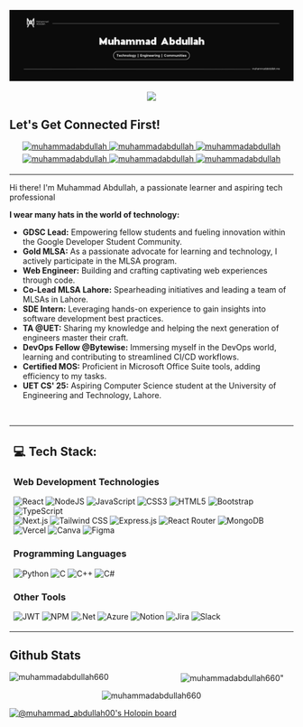 <!-- Banner -->
<div align="center" width="50">
  
![image (1)](https://github.com/muhammadabdullah660/muhammadabdullah660/blob/main/Banner.png?raw=true)
  


<!-- Banner -->

<img src="https://komarev.com/ghpvc/?username=muhammadabdullah660&&style=flat-square" align="center" />
</div>  


 
## Let's Get Connected First!
<div align="center">
   <a href="https://muhammadabdullah.me" target="_blank">
    <img src="https://img.shields.io/badge/portfolio-%23333?style=for-the-badge&logo=web&logoColor=white" alt="muhammadabdullah" style="margin-bottom: 5px;" />
  </a>
  <a href="https://www.linkedin.com/in/muhammadabdullah00/" target="_blank">
    <img src="https://img.shields.io/badge/linkedin-%231E77B5.svg?&style=for-the-badge&logo=linkedin&logoColor=white" alt="muhammadabdullah" style="margin-bottom: 5px;" />
  </a>
  <a href="https://www.instagram.com/muhammad__abdullahhh/" target="_blank">
    <img src="https://img.shields.io/badge/instagram-%23000000.svg?&style=for-the-badge&logo=instagram&logoColor=white" alt="muhammadabdullah" style="margin-bottom: 5px;" />
  </a>
  <a href="https://www.youtube.com/@dev-it00" target="_blank">
    <img src="https://img.shields.io/badge/youtube-%23EE4831.svg?&style=for-the-badge&logo=youtube&logoColor=white" alt="muhammadabdullah" style="margin-bottom: 5px;" />
  </a>
  <a href="https://topmate.io/muhammad_abdullah15" target="_blank">
    <img src="https://img.shields.io/badge/Topmate-%233C74B1.svg?&style=for-the-badge&logo=appveyor&logoColor=white" alt="muhammadabdullah" style="margin-bottom: 5px;" />
  </a>
  <a href="mailto:muhammadabdullahtalib51@gmail.com">
    <img src="https://img.shields.io/badge/Email-%23D14836.svg?&style=for-the-badge&logo=gmail&logoColor=white" alt="muhammadabdullah" style="margin-bottom: 5px;" />
  </a>
</div>



 <hr/>

 
<div> 
Hi there! I'm Muhammad Abdullah, a passionate learner and aspiring tech professional

**I wear many hats in the world of technology:**

- **GDSC Lead:** Empowering fellow students and fueling innovation within the Google Developer Student Community.
- **Gold MLSA:** As a passionate advocate for learning and technology, I actively participate in the MLSA program.
- **Web Engineer:** Building and crafting captivating web experiences through code.
- **Co-Lead MLSA Lahore:** Spearheading initiatives and leading a team of MLSAs in Lahore.
- **SDE Intern:** Leveraging hands-on experience to gain insights into software development best practices.
- **TA @UET:** Sharing my knowledge and helping the next generation of engineers master their craft.
- **DevOps Fellow @Bytewise:** Immersing myself in the DevOps world, learning and contributing to streamlined CI/CD workflows.
- **Certified MOS:** Proficient in Microsoft Office Suite tools, adding efficiency to my tasks.
- **UET CS' 25:** Aspiring Computer Science student at the University of Engineering and Technology, Lahore.
</div>
  


<br/>  


<table><tr><td valign="top" width="100%">

## 💻 Tech Stack:

### Web Development Technologies
![React](https://img.shields.io/badge/react-%2320232a.svg?style=for-the-badge&logo=react&logoColor=%2361DAFB)
![NodeJS](https://img.shields.io/badge/node.js-6DA55F?style=for-the-badge&logo=node.js&logoColor=white)
![JavaScript](https://img.shields.io/badge/javascript-%23323330.svg?style=for-the-badge&logo=javascript&logoColor=%23F7DF1E)
![CSS3](https://img.shields.io/badge/css3-%231572B6.svg?style=for-the-badge&logo=css3&logoColor=white)
![HTML5](https://img.shields.io/badge/html5-%23E34F26.svg?style=for-the-badge&logo=html5&logoColor=white)
![Bootstrap](https://img.shields.io/badge/bootstrap-%23563D7C.svg?style=for-the-badge&logo=bootstrap&logoColor=white)
![TypeScript](https://img.shields.io/badge/TypeScript-3178C6?style=for-the-badge&logo=typescript&logoColor=white)  
![Next.js](https://img.shields.io/badge/Next.js-000000?style=for-the-badge&logo=next.js&logoColor=white)
![Tailwind CSS](https://img.shields.io/badge/tailwind_css-%2338B2AC.svg?style=for-the-badge&logo=tailwind-css&logoColor=white)
![Express.js](https://img.shields.io/badge/express.js-%23404d59.svg?style=for-the-badge&logo=express&logoColor=%2361DAFB)
![React Router](https://img.shields.io/badge/React_Router-CA4245?style=for-the-badge&logo=react-router&logoColor=white)
![MongoDB](https://img.shields.io/badge/MongoDB-%234ea94b.svg?style=for-the-badge&logo=mongodb&logoColor=white)
![Vercel](https://img.shields.io/badge/vercel-%23000000.svg?style=for-the-badge&logo=vercel&logoColor=white)
![Canva](https://img.shields.io/badge/Canva-%2300C4CC.svg?style=for-the-badge&logo=Canva&logoColor=white)
![Figma](https://img.shields.io/badge/figma-%23F24E1E.svg?style=for-the-badge&logo=figma&logoColor=white)

### Programming Languages
![Python](https://img.shields.io/badge/python-3670A0?style=for-the-badge&logo=python&logoColor=ffdd54)
![C](https://img.shields.io/badge/c-%2300599C.svg?style=for-the-badge&logo=c&logoColor=white)
![C++](https://img.shields.io/badge/c++-%2300599C.svg?style=for-the-badge&logo=c%2B%2B&logoColor=white)
![C#](https://img.shields.io/badge/c%23-%23239120.svg?style=for-the-badge&logo=c-sharp&logoColor=white)

### Other Tools
![JWT](https://img.shields.io/badge/JWT-red?style=for-the-badge&logo=JSON%20web%20tokens)
![NPM](https://img.shields.io/badge/NPM-%23000000.svg?style=for-the-badge&logo=npm&logoColor=white)
![.Net](https://img.shields.io/badge/.NET-5C2D91?style=for-the-badge&logo=.net&logoColor=white)
![Azure](https://img.shields.io/badge/Azure-0078D4?style=for-the-badge&logo=microsoftazure&logoColor=white)
![Notion](https://img.shields.io/badge/Notion-000000?style=for-the-badge&logo=notion&logoColor=white)
![Jira](https://img.shields.io/badge/Jira-0052CC?style=for-the-badge&logo=jira&logoColor=white)
![Slack](https://img.shields.io/badge/Slack-4A154B?style=for-the-badge&logo=slack&logoColor=white)    


</td></tr></table>  


## Github Stats  


<p><img align="left" src="https://github-readme-stats.vercel.app/api/top-langs?username=muhammadabdullah660&theme=dark&show_icons=true&locale=en&layout=compact" alt="muhammadabdullah660" width="300" /></p>

<p>&nbsp;<img align="center" src="https://github-readme-stats.vercel.app/api?username=muhammadabdullah660&theme=dark&show_icons=true&locale=en" alt=muhammadabdullah660" width="400" /></p>

<div align="center">
<p><img src="https://github-readme-streak-stats.herokuapp.com/?user=muhammadabdullah660&theme=dark" alt="muhammadabdullah660" height="200" /></p>
</div>





[![@muhammad_abdullah00's Holopin board](https://holopin.me/muhammad_abdullah00)](https://holopin.io/@muhammad_abdullah00)

 

<!-----<div align="center"><img src="https://spotify-github-profile.vercel.app/api/view?uid=31aejwodrdvmufsdp6gxjrntg57y&cover_image=true&theme=novatorem&bar_color=53b14f&bar_color_cover=true" /></div> ---->
